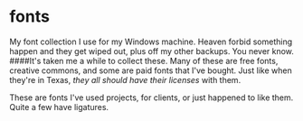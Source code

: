 fonts
=====
My font collection I use for my Windows machine. Heaven forbid something happen and they get wiped out, plus off my other backups. You never know.
####It's taken me a while to collect these. 
Many of these are free fonts, creative commons, and some are paid fonts that I've bought. Just like when they're in Texas, *they all should have their licenses* with them.

These are fonts I've used projects, for clients, or just happened to like them. Quite a few have ligatures.
